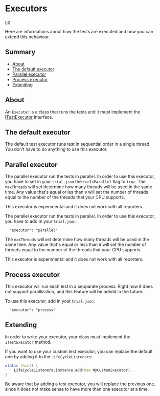 # Executors

[up](../README.md)

Here are informations about how the tests are executed and how you can extend this behaviour.

## Summary

  - [About](#about)
  - [The default executor](#the-default-executor)
  - [Parallel executor](#parallel-executor)
  - [Process executor](#process-executor)
  - [Extending](#extending)

## About

An `Executor` is a class that runs the tests and it must implement the [ITestExecutor](http://trial.szabobogdan.com/api/trial/interfaces/ITestExecutor.html)
interface.

## The default executor

The default test executor runs test in sequential order in a single thread. You don't have to do anything to use this executor.

## Parallel executor

The parallel executor run the tests in parallel. In order to use this executor, you have to set in your `trial.json` the `runInParallel` flag to `true`. The `maxThreads` will set determine how many threads will be used in the same time. Any value that's equal or les than `0` will set the number of threads equal to the number of the threads that your CPU supports.

This executor is experimental and it does not work with all reporters.


The parallel executor run the tests in parallel. In order to use this executor, you have to add in your `trial.json`:
```
  "executor": "parallel"
```
The `maxThreads` will set determine how many threads will be used in the same time. Any value that's equal or less than `0` will set the number of threads equal to the number of the threads that your CPU supports.

This executor is experimental and it does not work with all reporters.

## Process executor

This executor will run each test in a sepparate process. Right now it does not support parallization, and this feature will be adedd
in the future.

To use this executor, add in yout `trial.json`:
```
  "executor": "process"
```
## Extending

In order to write your executor, your class must implement the `ITestExecutor` method.

If you want to use your custom test executor, you can replace the default one by adding it to the `LifeCycleListeners`:

```d
static this() {
    LifeCycleListeners.instance.add(new MyCustomExecutor);
}
```

Be aware that by adding a test executor, you will replace the previous one, since it does not make sense to have more than
one executor at a time.
